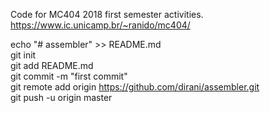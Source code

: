 Code for MC404 2018 first semester activities.  
https://www.ic.unicamp.br/~ranido/mc404/  
  
echo "# assembler" >> README.md  
git init  
git add README.md  
git commit -m "first commit"  
git remote add origin https://github.com/dirani/assembler.git  
git push -u origin master  
